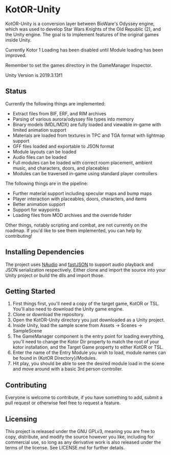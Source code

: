 # KotOR-Unity

KotOR-Unity is a conversion layer between BioWare's Odyssey engine, which was used to develop Star Wars Knights of the Old Republic (2), and the Unity engine. The goal is to implement features of the original games inside Unity.

Currently Kotor 1 Loading has been disabled until Module loading has been improved.

Remember to set the games directory in the GameManager Inspector.

Unity Version is 2019.3.13f1

## Status

Currently the following things are implemented:
 - Extract files from BIF, ERF, and RIM archives
 - Parsing of various aurora/odyssey file types into memory
 - Binary models (MDL/MDX) are fully loaded and viewable in-game with limited animation support
 - Materials are loaded from textures in TPC and TGA format with lightmap support
 - GFF files loaded and exportable to JSON format
 - Module layouts can be loaded
 - Audio files can be loaded
 - Full modules can be loaded with correct room placement, ambient music, and characters, doors, and placeables
 - Modules can be traversed in-game using standard player controllers
 
The following things are in the pipeline:
 - Further material support including specular maps and bump maps
 - Player interaction with placeables, doors, characters, and items
 - Better animation support
 - Support for waypoints
 - Loading files from MOD archives and the override folder
 
 Other things, notably scripting and combat, are not currently on the roadmap. If you'd like to see them implemented, you can help by contributing!

## Installing Dependencies

The project uses [NAudio](https://github.com/naudio/NAudio) and [fastJSON](https://github.com/mgholam/fastJSON) to support audio playback and JSON serialization respectively. Either clone and import the source into your Unity project or build the dlls and import those.

## Getting Started

1) First things first, you'll need a copy of the target game, KotOR or TSL. You'll also need to download the Unity game engine.
2) Clone or download the repository.
3) Open the KotOR-Unity directory you just downloaded as a Unity project.
4) Inside Unity, load the sample scene from Assets -> Scenes -> SampleScene
5) The GameManager component is the entry point for loading everything, you'll need to change the Kotor Dir property to match the root of your kotor installation, and the Target Game property to either KotOR or TSL.
6) Enter the name of the Entry Module you wish to load, module names can be found in {KotOR Directory}/Modules.
7) Hit play, you should be able to see the desired module load in the scene and move around with a basic 3rd person controller.


## Contributing

Everyone is welcome to contribute, if you have something to add, submit a pull request or otherwise feel free to request a feature.

## Licensing

This project is released under the GNU GPLv3, meaning you are free to copy, distribute, and modify the source however you like, including for commercial use, so long as any derivative work is also released under the terms of the license. See LICENSE.md for further details.
